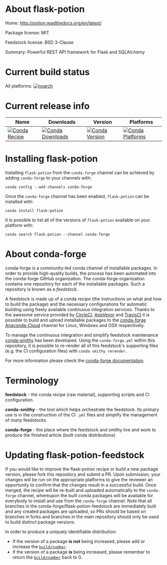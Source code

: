About flask-potion
==================

Home: http://potion.readthedocs.org/en/latest/

Package license: MIT

Feedstock license: BSD 3-Clause

Summary: Powerful REST API framework for Flask and SQLAlchemy



Current build status
====================

All platforms:
[![noarch](https://img.shields.io/circleci/project/github/conda-forge/flask-potion-feedstock/master.svg?label=noarch)](https://circleci.com/gh/conda-forge/flask-potion-feedstock)

Current release info
====================

| Name | Downloads | Version | Platforms |
| --- | --- | --- | --- |
| [![Conda Recipe](https://img.shields.io/badge/recipe-flask--potion-green.svg)](https://anaconda.org/conda-forge/flask-potion) | [![Conda Downloads](https://img.shields.io/conda/dn/conda-forge/flask-potion.svg)](https://anaconda.org/conda-forge/flask-potion) | [![Conda Version](https://img.shields.io/conda/vn/conda-forge/flask-potion.svg)](https://anaconda.org/conda-forge/flask-potion) | [![Conda Platforms](https://img.shields.io/conda/pn/conda-forge/flask-potion.svg)](https://anaconda.org/conda-forge/flask-potion) |

Installing flask-potion
=======================

Installing `flask-potion` from the `conda-forge` channel can be achieved by adding `conda-forge` to your channels with:

```
conda config --add channels conda-forge
```

Once the `conda-forge` channel has been enabled, `flask-potion` can be installed with:

```
conda install flask-potion
```

It is possible to list all of the versions of `flask-potion` available on your platform with:

```
conda search flask-potion --channel conda-forge
```


About conda-forge
=================

conda-forge is a community-led conda channel of installable packages.
In order to provide high-quality builds, the process has been automated into the
conda-forge GitHub organization. The conda-forge organization contains one repository
for each of the installable packages. Such a repository is known as a *feedstock*.

A feedstock is made up of a conda recipe (the instructions on what and how to build
the package) and the necessary configurations for automatic building using freely
available continuous integration services. Thanks to the awesome service provided by
[CircleCI](https://circleci.com/), [AppVeyor](http://www.appveyor.com/)
and [TravisCI](https://travis-ci.org/) it is possible to build and upload installable
packages to the [conda-forge](https://anaconda.org/conda-forge)
[Anaconda-Cloud](http://docs.anaconda.org/) channel for Linux, Windows and OSX respectively.

To manage the continuous integration and simplify feedstock maintenance
[conda-smithy](http://github.com/conda-forge/conda-smithy) has been developed.
Using the ``conda-forge.yml`` within this repository, it is possible to re-render all of
this feedstock's supporting files (e.g. the CI configuration files) with ``conda smithy rerender``.

For more information please check the [conda-forge documentation](https://conda-forge.org/docs/).

Terminology
===========

**feedstock** - the conda recipe (raw material), supporting scripts and CI configuration.

**conda-smithy** - the tool which helps orchestrate the feedstock.
                   Its primary use is in the construction of the CI ``.yml`` files
                   and simplify the management of *many* feedstocks.

**conda-forge** - the place where the feedstock and smithy live and work to
                  produce the finished article (built conda distributions)


Updating flask-potion-feedstock
===============================

If you would like to improve the flask-potion recipe or build a new
package version, please fork this repository and submit a PR. Upon submission,
your changes will be run on the appropriate platforms to give the reviewer an
opportunity to confirm that the changes result in a successful build. Once
merged, the recipe will be re-built and uploaded automatically to the
`conda-forge` channel, whereupon the built conda packages will be available for
everybody to install and use from the `conda-forge` channel.
Note that all branches in the conda-forge/flask-potion-feedstock are
immediately built and any created packages are uploaded, so PRs should be based
on branches in forks and branches in the main repository should only be used to
build distinct package versions.

In order to produce a uniquely identifiable distribution:
 * If the version of a package **is not** being increased, please add or increase
   the [``build/number``](http://conda.pydata.org/docs/building/meta-yaml.html#build-number-and-string).
 * If the version of a package **is** being increased, please remember to return
   the [``build/number``](http://conda.pydata.org/docs/building/meta-yaml.html#build-number-and-string)
   back to 0.